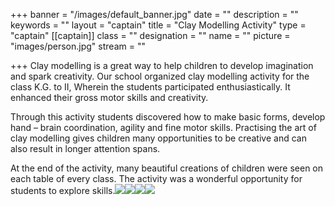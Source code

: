 +++
banner = "/images/default_banner.jpg"
date = ""
description = ""
keywords = ""
layout = "captain"
title = "Clay Modelling Activity"
type = "captain"
[[captain]]
class = ""
designation = ""
name = ""
picture = "images/person.jpg"
stream = ""

+++
Clay modelling is a great way to help children to develop imagination and spark creativity. Our school organized clay modelling activity for the class K.G. to II, Wherein the students participated enthusiastically. It enhanced their gross motor skills and creativity.

Through this activity students discovered how to make basic forms, develop hand – brain coordination, agility and fine motor skills. Practising the art of clay modelling gives children many opportunities to be creative and can also result in longer attention spans.

At the end of the activity, many beautiful creations of children were seen on each table of every class. The activity was a wonderful opportunity for students to explore skills.![](/uploads/2019/12/04/IMG-20190809-WA0022.jpg)![](/uploads/2019/12/04/IMG-20190809-WA0017.jpg)![](/uploads/2019/12/04/IMG-20190809-WA0028.jpg)![](/uploads/2019/12/04/IMG-20190809-WA0023.jpg)